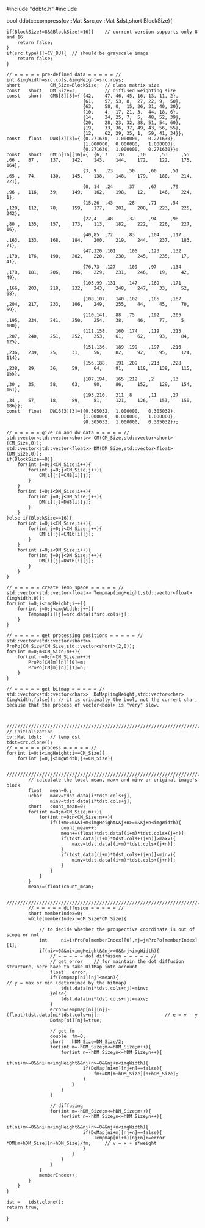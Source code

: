 #include "ddbtc.h"
#include <vector>

bool ddbtc::compress(cv::Mat &src,cv::Mat &dst,short BlockSize){

	if(BlockSize!=8&&BlockSize!=16){	// current version supports only 8 and 16
		return false;
	}
	if(src.type()!=CV_8U){	// should be grayscale image
		return false;
	}

	// = = = = = pre-defined data = = = = = //
	int	&imgWidth=src.cols,&imgHeight=src.rows;
	short			CM_Size=BlockSize;	// class matrix size
	const	short	DM_Size=3;			// diffused weighting size
	const	short	CM8[8][8]={	{42,	47,	46,	45,	16,	13,	11,	2},	
								{61,	57,	53,	8,	27,	22,	9,	50},	
								{63,	58,	0,	15,	26,	31,	40,	30},	
								{10,	4,	17,	21,	3,	44,	18,	6},	
								{14,	24,	25,	7,	5,	48,	52,	39},	
								{20,	28,	23,	32,	38,	51,	54,	60},
								{19,	33,	36,	37,	49,	43,	56,	55},	
								{12,	62,	29,	35,	1,	59,	41,	34}};
	const	float	DW8[3][3]={	{0.271630,	1.000000,	0.271630},	
								{1.000000,	0.000000,	1.000000},	
								{0.271630,	1.000000,	0.271630}};
	const	short	CM16[16][16]={	{6,	7	,20		,10		,53		,55		,66	,	87 ,	137,	142,	143,	144,	172,	122,	175,	164},	
								{3,	9	,23		,50		,60		,51		,65	,	74,		130,	145,	138,	148,	179,	180,	214,	221},	
								{0,	14	,24		,37		,67		,79		,96	,	116,	39,		149,	162,	198,	12,		146,	224,	1},	
								{15,26	,43		,28		,71		,54		,128,	112,	78,		159,	177,	201,	208,	223,	225,	242},	
								{22,4	,48		,32		,94		,98		,80	,	135,	157,	173,	113,	182,	222,	226,	227,	16},	
								{40,85	,72		,83		,104	,117	,163,	133,	168,	184,	200,	219,	244,	237,	183,	21},	
								{47,120	,101	,105	,123	,132	,170,	176,	190,	202,	220,	230,	245,	235,	17,	41},
								{76,73	,127	,109	,97		,134	,178,	181,	206,	196,	229,	231,	246,	19,		42,	49},	
								{103,99	,131	,147	,169	,171	,166,	203,	218,	232,	243,	248,	247,	33,		52,	68},	
								{108,107,	140	,102	,185	,167	,204,	217,	233,	106,	249,	255,	44,		45,		70,	69},	
								{110,141,	88	,75		,192	,205	,195,	234,	241,	250,	254,	38,		46,		77,		5,	100},	
								{111,158,	160	,174	,119	,215	,207,	240,	251,	252,	253,	61,		62,		93,		84,	125},	
								{151,136,	189	,199	,197	,216	,236,	239,	25,		31,		56,		82,		92,		95,		124,	114},	
								{156,188,	191	,209	,213	,228	,238,	29,		36,		59,		64,		91,		118,	139,	115,	155},	
								{187,194,	165	,212	,2		,13		,30	,	35,		58,		63,		90,		86,		152,	129,	154,	161},	
								{193,210,	211	,8		,11		,27		,34	,	57,		18,		89,		81,		121,	126,	153,	150,	186}};
	const	float	DW16[3][3]={{0.305032,	1.000000,	0.305032},	
								{1.000000,	0.000000,	1.000000},	
								{0.305032,	1.000000,	0.305032}};

	// = = = = = give cm and dw data = = = = = //
	std::vector<std::vector<short>>	CM(CM_Size,std::vector<short>(CM_Size,0));
	std::vector<std::vector<float>>	DM(DM_Size,std::vector<float>(DM_Size,0));
	if(BlockSize==8){
		for(int i=0;i<CM_Size;i++){
			for(int j=0;j<CM_Size;j++){
				CM[i][j]=CM8[i][j];
			}
		}
		for(int i=0;i<DM_Size;i++){
			for(int j=0;j<DM_Size;j++){
				DM[i][j]=DW8[i][j];
			}
		}
	}else if(BlockSize==16){
		for(int i=0;i<CM_Size;i++){
			for(int j=0;j<CM_Size;j++){
				CM[i][j]=CM16[i][j];
			}
		}
		for(int i=0;i<DM_Size;i++){
			for(int j=0;j<DM_Size;j++){
				DM[i][j]=DW16[i][j];
			}
		}
	}

	// = = = = = create Temp space = = = = = //
	std::vector<std::vector<float>>	Tempmap(imgHeight,std::vector<float>(imgWidth,0));
	for(int i=0;i<imgHeight;i++){
		for(int j=0;j<imgWidth;j++){
			Tempmap[i][j]=src.data[i*src.cols+j];
		}
	}

	// = = = = = get processing positions = = = = = //
	std::vector<std::vector<short>>	ProPo(CM_Size*CM_Size,std::vector<short>(2,0));
	for(int m=0;m<CM_Size;m++){
		for(int n=0;n<CM_Size;n++){
			ProPo[CM[m][n]][0]=m;
			ProPo[CM[m][n]][1]=n;
		}
	}

	// = = = = = get bitmap = = = = = //
	std::vector<std::vector<char>>	DoMap(imgHeight,std::vector<char>(imgWidth,false));	// it is originally the bool, not the current char, because that the process of vector<bool> is "very" slow. 



	//////////////////////////////////////////////////////////////////////////
	// initialization
	cv::Mat	tdst;	// temp dst
	tdst=src.clone();
	// = = = = = process = = = = = //
	for(int i=0;i<imgHeight;i+=CM_Size){
		for(int j=0;j<imgWidth;j+=CM_Size){

			//////////////////////////////////////////////////////////////////////////
			// calculate the local mean, maxv and minv or original image's block
			float	mean=0.;
			uchar	maxv=tdst.data[i*tdst.cols+j],
					minv=tdst.data[i*tdst.cols+j];
			short	count_mean=0;
			for(int m=0;m<CM_Size;m++){
				for(int n=0;n<CM_Size;n++){
					if(i+m>=0&&i+m<imgHeight&&j+n>=0&&j+n<imgWidth){
						count_mean++;
						mean+=(float)tdst.data[(i+m)*tdst.cols+(j+n)];
						if(tdst.data[(i+m)*tdst.cols+(j+n)]>maxv){
							maxv=tdst.data[(i+m)*tdst.cols+(j+n)];
						}
						if(tdst.data[(i+m)*tdst.cols+(j+n)]<minv){
							minv=tdst.data[(i+m)*tdst.cols+(j+n)];
						}
					}					
				}
			}
			mean/=(float)count_mean;

			//////////////////////////////////////////////////////////////////////////
			// = = = = = diffusion = = = = = //
			short memberIndex=0;
			while(memberIndex!=CM_Size*CM_Size){

				// to decide whether the prospective coordinate is out of scope or not
				int		ni=i+ProPo[memberIndex][0],nj=j+ProPo[memberIndex][1];
				if(ni>=0&&ni<imgHeight&&nj>=0&&nj<imgWidth){
					// = = = = = dot diffusion = = = = = //
					// get error	// for maintain the dot diffusion structure, here have to take DifMap into account				
					float	error;
					if(Tempmap[ni][nj]<mean){														// y = max or min (determined by the bitmap)
						tdst.data[ni*tdst.cols+nj]=minv;
					}else{
						tdst.data[ni*tdst.cols+nj]=maxv;
					}
					error=Tempmap[ni][nj]-(float)tdst.data[ni*tdst.cols+nj];						// e = v - y
					DoMap[ni][nj]=true;

					// get fm
					double	fm=0;		
					short	hDM_Size=DM_Size/2;
					for(int m=-hDM_Size;m<=hDM_Size;m++){
						for(int n=-hDM_Size;n<=hDM_Size;n++){
							if(ni+m>=0&&ni+m<imgHeight&&nj+n>=0&&nj+n<imgWidth){
								if(DoMap[ni+m][nj+n]==false){
									fm+=DM[m+hDM_Size][n+hDM_Size];
								}
							}
						}
					}

					// diffusing
					for(int m=-hDM_Size;m<=hDM_Size;m++){
						for(int n=-hDM_Size;n<=hDM_Size;n++){
							if(ni+m>=0&&ni+m<imgHeight&&nj+n>=0&&nj+n<imgWidth){
								if(DoMap[ni+m][nj+n]==false){
									Tempmap[ni+m][nj+n]+=error	*DM[m+hDM_Size][n+hDM_Size]/fm;		// v = x + e*weight
								}
							}
						}
					}
				}				
				memberIndex++;
			}
		}
	}

	dst	=	tdst.clone();
	return true;
}
